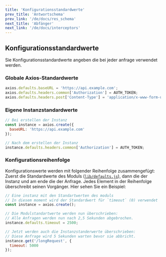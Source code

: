 ```yaml
---
title: 'Konfigurationsstandardwerte'
prev_title: 'Antwortschema'
prev_link: '/de/docs/res_schema'
next_title: 'Abfänger'
next_link: '/de/docs/interceptors'
---
```


## Konfigurationsstandardwerte

Sie Konfigurationsstandardwerte angeben die bei jeder anfrage verwendet werden.

### Globale Axios-Standardwerte

```js
axios.defaults.baseURL = 'https://api.example.com';
axios.defaults.headers.common['Authorization'] = AUTH_TOKEN;
axios.defaults.headers.post['Content-Type'] = 'application/x-www-form-urlencoded';
```

### Eigene Instanzstandardwerte

```js
// Bei erstellen der Instanz
const instance = axios.create({
  baseURL: 'https://api.example.com'
});

// Nach dem erstellen der Instanz
instance.defaults.headers.common['Authorization'] = AUTH_TOKEN;
```

### Konfigurationsreihenfolge

Konfigurationswerte werden mit folgender Reihenfolge zusammengefügt: Zuerst die Standardwerte des Moduls ([`lib/defaults.js`](https://github.com/axios/axios/blob/master/lib/defaults.js#L28)), dann die der Instanz und am ende die der Anfrage. Jedes Element in der Reihenfolge überschreibt seinen Vorgänger. Hier sehen Sie ein Beispiel:

```js
// Eine instanz mit den Standartwerten des moduls
// In diesem moment wird der Standardwert für `timeout` (0) verwendet
const instance = axios.create();

// Die Modulstandartwerte werden nun überschrieben:
// Alle Anfragen werden nun nach 2,5 Sekunden abgebrochen.
instance.defaults.timeout = 2500;

// Jetzt werden auch die Instanzstanderwerte überschrieben:
// Diese Anfrage wird 5 Sekunden warten bevor sie abbricht.
instance.get('/longRequest', {
  timeout: 5000
});
```
